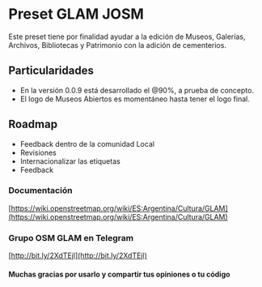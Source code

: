# Preset GLAM JOSM

Este preset tiene por finalidad ayudar a la edición de Museos, Galerías, Archivos, Bibliotecas y Patrimonio con la adición de cementerios.

## Particularidades

* En la versión 0.0.9 está desarrollado el @90%, a prueba de concepto.
* El logo de Museos Abiertos es momentáneo hasta tener el logo final.

## Roadmap

* Feedback dentro de la comunidad Local
* Revisiones
* Internacionalizar las etiquetas
* Feedback

### Documentación

[https://wiki.openstreetmap.org/wiki/ES:Argentina/Cultura/GLAM](https://wiki.openstreetmap.org/wiki/ES:Argentina/Cultura/GLAM)

### Grupo OSM GLAM en Telegram

[http://bit.ly/2XdTEjl](http://bit.ly/2XdTEjl)

#### Muchas gracias por usarlo y compartir tus opiniones o tu código

